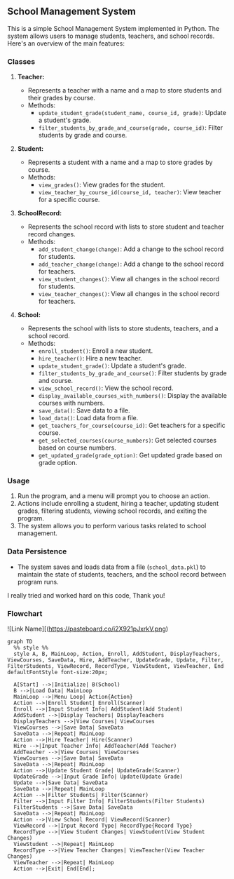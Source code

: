 ## School Management System

This is a simple School Management System implemented in Python. The system allows users to manage students, teachers, and school records. Here's an overview of the main features:

### Classes

1. **Teacher:**
   - Represents a teacher with a name and a map to store students and their grades by course.
   - Methods:
     - `update_student_grade(student_name, course_id, grade)`: Update a student's grade.
     - `filter_students_by_grade_and_course(grade, course_id)`: Filter students by grade and course.

2. **Student:**
   - Represents a student with a name and a map to store grades by course.
   - Methods:
     - `view_grades()`: View grades for the student.
     - `view_teacher_by_course_id(course_id, teacher)`: View teacher for a specific course.

3. **SchoolRecord:**
   - Represents the school record with lists to store student and teacher record changes.
   - Methods:
     - `add_student_change(change)`: Add a change to the school record for students.
     - `add_teacher_change(change)`: Add a change to the school record for teachers.
     - `view_student_changes()`: View all changes in the school record for students.
     - `view_teacher_changes()`: View all changes in the school record for teachers.

4. **School:**
   - Represents the school with lists to store students, teachers, and a school record.
   - Methods:
     - `enroll_student()`: Enroll a new student.
     - `hire_teacher()`: Hire a new teacher.
     - `update_student_grade()`: Update a student's grade.
     - `filter_students_by_grade_and_course()`: Filter students by grade and course.
     - `view_school_record()`: View the school record.
     - `display_available_courses_with_numbers()`: Display the available courses with numbers.
     - `save_data()`: Save data to a file.
     - `load_data()`: Load data from a file.
     - `get_teachers_for_course(course_id)`: Get teachers for a specific course.
     - `get_selected_courses(course_numbers)`: Get selected courses based on course numbers.
     - `get_updated_grade(grade_option)`: Get updated grade based on grade option.

### Usage

1. Run the program, and a menu will prompt you to choose an action.
2. Actions include enrolling a student, hiring a teacher, updating student grades, filtering students, viewing school records, and exiting the program.
3. The system allows you to perform various tasks related to school management.

### Data Persistence

- The system saves and loads data from a file (`school_data.pkl`) to maintain the state of students, teachers, and the school record between program runs.

I really tried and worked hard on this code, Thank you!

### Flowchart
![Link Name][(https://pasteboard.co/i2X921pJxrkV.png)  

```mermaid
graph TD
  %% style %%
  style A, B, MainLoop, Action, Enroll, AddStudent, DisplayTeachers, ViewCourses, SaveData, Hire, AddTeacher, UpdateGrade, Update, Filter, FilterStudents, ViewRecord, RecordType, ViewStudent, ViewTeacher, End defaultFontStyle font-size:20px;

  A[Start] -->|Initialize| B(School)
  B -->|Load Data| MainLoop
  MainLoop -->|Menu Loop| Action{Action}
  Action -->|Enroll Student| Enroll(Scanner)
  Enroll -->|Input Student Info| AddStudent(Add Student)
  AddStudent -->|Display Teachers| DisplayTeachers
  DisplayTeachers -->|View Courses| ViewCourses
  ViewCourses -->|Save Data| SaveData
  SaveData -->|Repeat| MainLoop
  Action -->|Hire Teacher| Hire(Scanner)
  Hire -->|Input Teacher Info| AddTeacher(Add Teacher)
  AddTeacher -->|View Courses| ViewCourses
  ViewCourses -->|Save Data| SaveData
  SaveData -->|Repeat| MainLoop
  Action -->|Update Student Grade| UpdateGrade(Scanner)
  UpdateGrade -->|Input Grade Info| Update(Update Grade)
  Update -->|Save Data| SaveData
  SaveData -->|Repeat| MainLoop
  Action -->|Filter Students| Filter(Scanner)
  Filter -->|Input Filter Info| FilterStudents(Filter Students)
  FilterStudents -->|Save Data| SaveData
  SaveData -->|Repeat| MainLoop
  Action -->|View School Record| ViewRecord(Scanner)
  ViewRecord -->|Input Record Type| RecordType{Record Type}
  RecordType -->|View Student Changes| ViewStudent(View Student Changes)
  ViewStudent -->|Repeat| MainLoop
  RecordType -->|View Teacher Changes| ViewTeacher(View Teacher Changes)
  ViewTeacher -->|Repeat| MainLoop
  Action -->|Exit| End[End];

```
